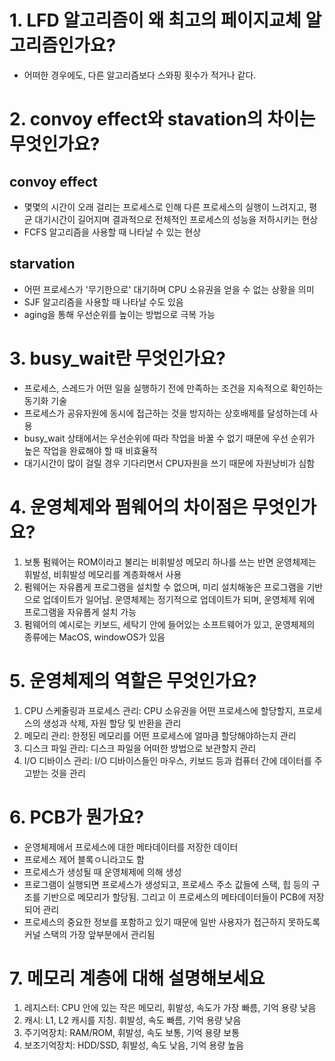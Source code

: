# 1. LFD 알고리즘이 왜 최고의 페이지교체 알고리즘인가요?
* 어떠한 경우에도, 다른 알고리즘보다 스와핑 횟수가 적거나 같다.
# 2. convoy effect와 stavation의 차이는 무엇인가요?
## convoy effect
* 몇몇의 시간이 오래 걸리는 프로세스로 인해 다른 프로세스의 실행이 느려지고, 평균 대기시간이 길어지며 결과적으로 전체적인 프로세스의 성능을 저하시키는 현상
* FCFS 알고리즘을 사용할 때 나타날 수 있는 현상
## starvation
* 어떤 프로세스가 '무기한으로' 대기하며 CPU 소유권을 얻을 수 없는 상황을 의미
* SJF 알고리즘을 사용할 때 나타날 수도 있음
* aging을 통해 우선순위를 높이는 방법으로 극복 가능
# 3. busy_wait란 무엇인가요?
* 프로세스, 스레드가 어떤 일을 실행하기 전에 만족하는 조건을 지속적으로 확인하는 동기화 기술
* 프로세스가 공유자원에 동시에 접근하는 것을 방지하는 상호배제를 달성하는데 사용
* busy_wait 상태에서는 우선순위에 따라 작업을 바꿀 수 없기 때문에 우선 순위가 높은 작업을 완료해야 할 때 비효율적
* 대기시간이 많이 걸릴 경우 기다리면서 CPU자원을 쓰기 때문에 자원낭비가 심함
# 4. 운영체제와 펌웨어의 차이점은 무엇인가요?
1. 보통 펌웨어는 ROM이라고 불리는 비휘발성 메모리 하나를 쓰는 반면 운영체제는 휘발성, 비휘발성 메모리를 계층화해서 사용
2. 펌웨어는 자유롭게 프로그램을 설치할 수 없으며, 미리 설치해놓은 프로그램을 기반으로 업데이트가 일어남. 운영체제는 정기적으로 업데이트가 되며, 운영체제 위에 프로그램을 자유롭게 설치 가능
3. 펌웨어의 예시로는 키보드, 세탁기 안에 들어있는 소프트웨어가 있고, 운영체제의 종류에는 MacOS, windowOS가 있음
# 5. 운영체제의 역할은 무엇인가요?
1. CPU 스케줄링과 프로세스 관리: CPU 소유권을 어떤 프로세스에 할당할지, 프로세스의 생성과 삭제, 자원 할당 및 반환을 관리
2. 메모리 관리: 한정된 메모리를 어떤 프로세스에 얼마큼 할당해야하는지 관리
3. 디스크 파일 관리: 디스크 파일을 어떠한 방법으로 보관할지 관리
4. I/O 디바이스 관리: I/O 디바이스들인 마우스, 키보드 등과 컴퓨터 간에 데이터를 주고받는 것을 관리
# 6. PCB가 뭔가요?
* 운영체제에서 프로세스에 대한 메타데이터를 저장한 데이터
* 프로세스 제어 블록ㅇ니라고도 함
* 프로세스가 생성될 때 운영체제에 의해 생성
* 프로그램이 실행되면 프로세스가 생성되고, 프로세스 주소 값들에 스택, 힙 등의 구조를 기반으로 메모리가 할당됨. 그리고 이 프로세스의 메타데이터들이 PCB에 저장되어 관리
* 프로세스의 중요한 정보를 포함하고 있기 때문에 일반 사용자가 접근하지 못하도록 커널 스택의 가장 앞부분에서 관리됨
# 7. 메모리 계층에 대해 설명해보세요
1. 레지스터: CPU 안에 있는 작은 메모리, 휘발성, 속도가 가장 빠름, 기억 용량 낮음
2. 캐시: L1, L2 캐시를 지칭. 휘발성, 속도 빠름, 기억 용량 낮음
3. 주기억장치: RAM/ROM, 휘발성, 속도 보통, 기억 용량 보통
4. 보조기억장치: HDD/SSD, 휘발성, 속도 낮음, 기억 용량 높음